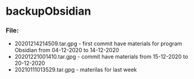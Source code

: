 # backupObsidian

### File:

- 20201214214509.tar.gpg - first commit have materials for program Obsidian from 04-12-2020 to 14-12-2020
- 20201221001410.tar.gpg - commit have materials from 15-12-2020 to 20-12-2020
- 20210111013529.tar.gpg - materilas for last week

